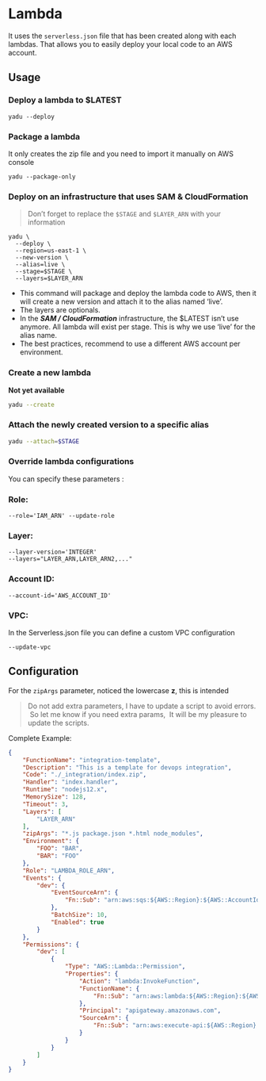 # Lambda

It uses the `serverless.json` file that has been created along with each lambdas.
That allows you to easily deploy your local code to an AWS account.

## Usage

### Deploy a lambda to $LATEST

```
yadu --deploy
```

### Package a lambda

It only creates the zip file and you need to import it manually on AWS console

```
yadu --package-only
```

### Deploy on an infrastructure that uses SAM & CloudFormation

> Don’t forget to replace the `$STAGE` and `$LAYER_ARN` with your information

```
yadu \
  --deploy \
  --region=us-east-1 \
  --new-version \
  --alias=live \
  --stage=$STAGE \
  --layers=$LAYER_ARN
```

 - This command will package and deploy the lambda code to AWS, then it will create a new version and attach it to the alias named ‘live’.
 - The layers are optionals.
- In the ***SAM / CloudFormation*** infrastructure, the $LATEST isn’t use anymore. All lambda will exist per stage. This is why we use ‘live’ for the alias name.
- The best practices, recommend to use a different AWS account per environment.

### Create a new lambda

**Not yet available**

``` bash
yadu --create
```

### Attach the newly created version to a specific alias

```bash
yadu --attach=$STAGE
```

### Override lambda configurations

You can specify these parameters : 

### Role:

```
--role='IAM_ARN' --update-role
```
### Layer:

```
--layer-version='INTEGER'
--layers="LAYER_ARN,LAYER_ARN2,..."
```

### Account ID:

```
--account-id='AWS_ACCOUNT_ID'
```

### VPC:

In the Serverless.json file you can define a custom VPC configuration

```
--update-vpc
```

## Configuration

For the `zipArgs` parameter, noticed the lowercase **z**, this is intended

> Do not add extra parameters, I have to update a script to avoid errors. 
> So let me know if you need extra params, 
> It will be my pleasure to update the scripts.

Complete Example:
```json
{
    "FunctionName": "integration-template",
    "Description": "This is a template for devops integration",
    "Code": "./_integration/index.zip",
    "Handler": "index.handler",
    "Runtime": "nodejs12.x",
    "MemorySize": 128,
    "Timeout": 3,
    "Layers": [
        "LAYER_ARN"
    ],
    "zipArgs": "*.js package.json *.html node_modules",
    "Environment": {
        "FOO": "BAR",
        "BAR": "FOO"
    },
    "Role": "LAMBDA_ROLE_ARN",
    "Events": {
        "dev": {
            "EventSourceArn": {
                "Fn::Sub": "arn:aws:sqs:${AWS::Region}:${AWS::AccountId}:sqs_example_dev"
            },
            "BatchSize": 10,
            "Enabled": true
        }
    },
    "Permissions": {
        "dev": [
            {
                "Type": "AWS::Lambda::Permission",
                "Properties": {
                    "Action": "lambda:InvokeFunction",
                    "FunctionName": {
                        "Fn::Sub": "arn:aws:lambda:${AWS::Region}:${AWS::AccountId}:function:FUNCTION_NAME:dev"
                    },
                    "Principal": "apigateway.amazonaws.com",
                    "SourceArn": {
                        "Fn::Sub": "arn:aws:execute-api:${AWS::Region}:${AWS::AccountId}:*/*"
                    }
                }
            }
        ]
    }
}
```